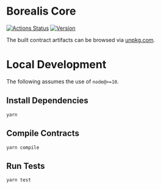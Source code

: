 # Borealis Core

[![Actions Status](https://github.com/BorealisSwap/borealis-core/workflows/CI/badge.svg)](https://github.com/BorealisSwap/borealis-core/actions)
[![Version](https://img.shields.io/npm/v/@borealisswap/borealis-core)](https://www.npmjs.com/package/@borealisswap/borealis-core)

The built contract artifacts can be browsed via [unpkg.com](https://unpkg.com/browse/@uniswap/v2-core@latest/).

# Local Development

The following assumes the use of `node@>=10`.

## Install Dependencies

`yarn`

## Compile Contracts

`yarn compile`

## Run Tests

`yarn test`
